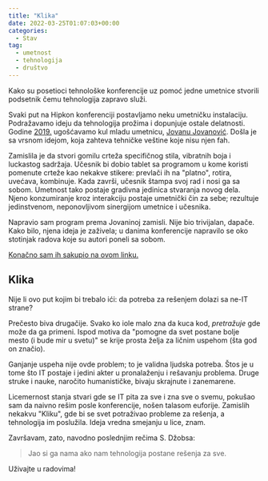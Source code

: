 ```yaml
---
title: "Klika"
date: 2022-03-25T01:07:03+00:00
categories:
  - Stav
tag:
  - umetnost
  - tehnologija
  - društvo
---
```


Kako su posetioci tehnološke konferencije uz pomoć jedne umetnice stvorili podsetnik čemu tehnologija zapravo služi.

<!--more-->

Svaki put na Hipkon konferenciji postavljamo neku umetničku instalaciju. Podražavamo ideju da tehnologija prožima i dopunjuje ostale delatnosti. Godine [2019.](https://2019.heapcon.io) ugošćavamo kul mladu umetnicu, [Jovanu Jovanović](https://www.instagram.com/miss_hokusai/). Došla je sa vrsnom idejom, koja zahteva tehničke veštine koje nisu njen fah.

Zamislila je da stvori gomilu crteža specifičnog stila, vibratnih boja i luckastog sadržaja. Učesnik bi dobio tablet sa programom u kome koristi pomenute crteže kao nekakve stikere: prevlači ih na "platno", rotira, uvećava, kombinuje. Kada završi, učesnik štampa svoj rad i nosi ga sa sobom. Umetnost tako postaje gradivna jedinica stvaranja novog dela. Njeno konzumiranje kroz interakciju postaje umetnički čin za sebe; rezultuje jedinstvenom, neponovljivom sinergijom umetnice i učesnika.

Napravio sam program prema Jovaninoj zamisli. Nije bio trivijalan, dapače. Kako bilo, njena ideja je zaživela; u danima konferencije napravilo se oko stotinjak radova koje su autori poneli sa sobom.

[Konačno sam ih sakupio na ovom linku.](https://igr.github.io/klika/)

## Klika

Nije li ovo put kojim bi trebalo ići: da potreba za rešenjem dolazi sa ne-IT strane?

Prečesto biva drugačije. Svako ko iole malo zna da kuca kod, _pretražuje_ gde može da ga primeni. Ispod motiva da "pomogne da svet postane bolje mesto (i bude mir u svetu)" se krije prosta želja za ličnim uspehom (šta god on značio).

Ganjanje uspeha nije ovde problem; to je validna ljudska potreba. Štos je u tome što IT postaje i jedini akter u pronalaženju i rešavanju problema. Druge struke i nauke, naročito humanističke, bivaju skrajnute i zanemarene.

Licemernost stanja stvari gde se IT pita za sve i zna sve o svemu, pokušao sam da naivno rešim posle konferencije, nošen talasom euforije. Zamislih nekakvu "Kliku", gde bi se svet potraživao probleme za rešenja, a tehnologija im poslužila. Ideja vredna smejanju u lice, znam.

Završavam, zato, navodno poslednjim rečima S. Džobsa:

> Jao si ga nama ako nam tehnologija postane rešenja za sve.

Uživajte u radovima!
